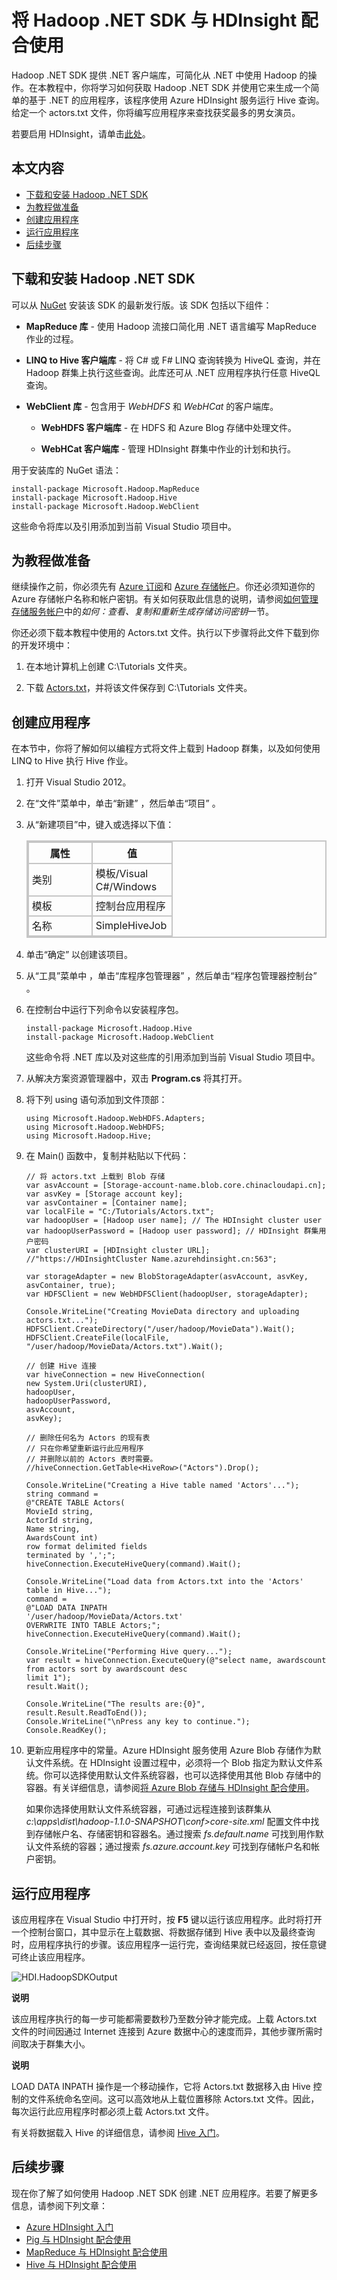 ﻿<properties linkid="manage-services-hdinsight-howto-sdk" urlDisplayName="HDInsight SDK" pageTitle="将 Hadoop .NET SDK 与 HDInsight 配合使用 | Azure" metaKeywords="" description="Learn how to get the HDInsight NuGet packages and use them from your .NET application." metaCanonical="" services="hdinsight" documentationCenter="" title="Use the Hadoop .NET SDK with HDInsight" authors="bradsev" solutions="" manager="paulettm" editor="cgronlun" />
<tags ms.service="hdinsight"
    ms.date="10/20/2014"
    wacn.date="04/11/2015"
    />

# 将 Hadoop .NET SDK 与 HDInsight 配合使用

Hadoop .NET SDK 提供 .NET 客户端库，可简化从 .NET 中使用 Hadoop 的操作。在本教程中，你将学习如何获取 Hadoop .NET SDK 并使用它来生成一个简单的基于 .NET 的应用程序，该程序使用 Azure HDInsight 服务运行 Hive 查询。给定一个 actors.txt 文件，你将编写应用程序来查找获奖最多的男女演员。

若要启用 HDInsight，请单击[此处][]。

## 本文内容

-   [下载和安装 Hadoop .NET SDK][]
-   [为教程做准备][]
-   [创建应用程序][]
-   [运行应用程序][]
-   [后续步骤][]

## 下载和安装 Hadoop .NET SDK

可以从 [NuGet][] 安装该 SDK 的最新发行版。该 SDK 包括以下组件：

-   **MapReduce 库** - 使用 Hadoop 流接口简化用 .NET 语言编写 MapReduce 作业的过程。

-   **LINQ to Hive 客户端库** - 将 C# 或 F\# LINQ 查询转换为 HiveQL 查询，并在 Hadoop 群集上执行这些查询。此库还可从 .NET 应用程序执行任意 HiveQL 查询。

-   **WebClient 库** - 包含用于 *WebHDFS* 和 *WebHCat* 的客户端库。

    -   **WebHDFS 客户端库** - 在 HDFS 和 Azure Blog 存储中处理文件。

    -   **WebHCat 客户端库** - 管理 HDInsight 群集中作业的计划和执行。

用于安装库的 NuGet 语法：

    install-package Microsoft.Hadoop.MapReduce
    install-package Microsoft.Hadoop.Hive 
    install-package Microsoft.Hadoop.WebClient 
            

这些命令将库以及引用添加到当前 Visual Studio 项目中。

## 为教程做准备

继续操作之前，你必须先有 [Azure 订阅][]和 [Azure 存储帐户][]。你还必须知道你的 Azure 存储帐户名称和帐户密钥。有关如何获取此信息的说明，请参阅[如何管理存储服务帐户][]中的*如何：查看、复制和重新生成存储访问密钥*一节。

你还必须下载本教程中使用的 Actors.txt 文件。执行以下步骤将此文件下载到你的开发环境中：

1.  在本地计算机上创建 C:&#92;Tutorials 文件夹。

2.  下载 [Actors.txt][]，并将该文件保存到 C:&#92;Tutorials 文件夹。

## 创建应用程序

在本节中，你将了解如何以编程方式将文件上载到 Hadoop 群集，以及如何使用 LINQ to Hive 执行 Hive 作业。

1.  打开 Visual Studio 2012。

2.  在“文件”菜单中，单击“新建” ，然后单击“项目” 。

3.  从“新建项目”中，键入或选择以下值：

	<table style="border-color: #c6c6c6; border-width: 2px; border-style: solid; border-collapse: collapse;">
	<tr>
	<th style="border-color: #c6c6c6; border-width: 2px; border-style: solid; border-collapse: collapse; width:90px; padding-left:5px; padding-right:5px;">属性</th>
	<th style="border-color: #c6c6c6; border-width: 2px; border-style: solid; border-collapse: collapse; width:90px; padding-left:5px; padding-right:5px;">值</th></tr>
	<tr>
	<td style="border-color: #c6c6c6; border-width: 2px; border-style: solid; border-collapse: collapse; padding-left:5px;">类别</td>
	<td style="border-color: #c6c6c6; border-width: 2px; border-style: solid; border-collapse: collapse; padding-left:5px; padding-right:5px;">模板/Visual C#/Windows</td></tr>
	<tr>
	<td style="border-color: #c6c6c6; border-width: 2px; border-style: solid; border-collapse: collapse; padding-left:5px;">模板</td>
	<td style="border-color: #c6c6c6; border-width: 2px; border-style: solid; border-collapse: collapse; padding-left:5px;">控制台应用程序</td></tr>
	<tr>
	<td style="border-color: #c6c6c6; border-width: 2px; border-style: solid; border-collapse: collapse; padding-left:5px;">名称</td>
	<td style="border-color: #c6c6c6; border-width: 2px; border-style: solid; border-collapse: collapse; padding-left:5px;">SimpleHiveJob</td></tr>
	</table>

4.  单击“确定” 以创建该项目。

5.  从“工具”菜单中 ，单击“库程序包管理器” ，然后单击“程序包管理器控制台” 。

6.  在控制台中运行下列命令以安装程序包。

        install-package Microsoft.Hadoop.Hive 
        install-package Microsoft.Hadoop.WebClient 

    这些命令将 .NET 库以及对这些库的引用添加到当前 Visual Studio 项目中。

7.  从解决方案资源管理器中，双击 **Program.cs** 将其打开。

8.  将下列 using 语句添加到文件顶部：

        using Microsoft.Hadoop.WebHDFS.Adapters;
        using Microsoft.Hadoop.WebHDFS;
        using Microsoft.Hadoop.Hive;

9.  在 Main() 函数中，复制并粘贴以下代码：

        // 将 actors.txt 上载到 Blob 存储
        var asvAccount = [Storage-account-name.blob.core.chinacloudapi.cn];
        var asvKey = [Storage account key];
        var asvContainer = [Container name];
        var localFile = "C:/Tutorials/Actors.txt";
        var hadoopUser = [Hadoop user name]; // The HDInsight cluster user
        var hadoopUserPassword = [Hadoop user password]; // HDInsight 群集用户密码
        var clusterURI = [HDInsight cluster URL]; //"https://HDInsightCluster Name.azurehdinsight.cn:563";

        var storageAdapter = new BlobStorageAdapter(asvAccount, asvKey, asvContainer, true);
        var HDFSClient = new WebHDFSClient(hadoopUser, storageAdapter);

        Console.WriteLine("Creating MovieData directory and uploading actors.txt...");
        HDFSClient.CreateDirectory("/user/hadoop/MovieData").Wait();
        HDFSClient.CreateFile(localFile, "/user/hadoop/MovieData/Actors.txt").Wait();

        // 创建 Hive 连接
        var hiveConnection = new HiveConnection(
        new System.Uri(clusterURI),
        hadoopUser, 
        hadoopUserPassword,
        asvAccount, 
        asvKey);

        // 删除任何名为 Actors 的现有表
        // 只在你希望重新运行此应用程序
        // 并删除以前的 Actors 表时需要。
        //hiveConnection.GetTable<HiveRow>("Actors").Drop();

        Console.WriteLine("Creating a Hive table named 'Actors'...");
        string command =
        @"CREATE TABLE Actors(
        MovieId string, 
        ActorId string,
        Name string, 
        AwardsCount int) 
        row format delimited fields 
        terminated by ',';";
        hiveConnection.ExecuteHiveQuery(command).Wait();

        Console.WriteLine("Load data from Actors.txt into the 'Actors' table in Hive...");
        command =
        @"LOAD DATA INPATH 
        '/user/hadoop/MovieData/Actors.txt'
        OVERWRITE INTO TABLE Actors;";
        hiveConnection.ExecuteHiveQuery(command).Wait();

        Console.WriteLine("Performing Hive query...");
        var result = hiveConnection.ExecuteQuery(@"select name, awardscount
        from actors sort by awardscount desc
        limit 1");
        result.Wait();

        Console.WriteLine("The results are:{0}", result.Result.ReadToEnd());
        Console.WriteLine("\nPress any key to continue.");
        Console.ReadKey();

10. 更新应用程序中的常量。Azure HDInsight 服务使用 Azure Blob 存储作为默认文件系统。在 HDInsight 设置过程中，必须将一个 Blob 指定为默认文件系统。你可以选择使用默认文件系统容器，也可以选择使用其他 Blob 存储中的容器。有关详细信息，请参阅[将 Azure Blob 存储与 HDInsight 配合使用][]。

    如果你选择使用默认文件系统容器，可通过远程连接到该群集从 *c:&#92;apps&#92;dist&#92;hadoop-1.1.0-SNAPSHOT&#92;conf&gt;core-site.xml* 配置文件中找到存储帐户名、存储密钥和容器名。通过搜索 *fs.default.name* 可找到用作默认文件系统的容器；通过搜索 *fs.azure.account.key* 可找到存储帐户名和帐户密钥。

## 运行应用程序

该应用程序在 Visual Studio 中打开时，按 **F5** 键以运行该应用程序。此时将打开一个控制台窗口，其中显示在上载数据、将数据存储到 Hive 表中以及最终查询时，应用程序执行的步骤。该应用程序一运行完，查询结果就已经返回，按任意键可终止该应用程序。

![HDI.HadoopSDKOutput][]

**说明**

该应用程序执行的每一步可能都需要数秒乃至数分钟才能完成。上载 Actors.txt 文件的时间因通过 Internet 连接到 Azure 数据中心的速度而异，其他步骤所需时间取决于群集大小。

**说明**

LOAD DATA INPATH 操作是一个移动操作，它将 Actors.txt 数据移入由 Hive 控制的文件系统命名空间。这可以高效地从上载位置移除 Actors.txt 文件。因此，每次运行此应用程序时都必须上载 Actors.txt 文件。

有关将数据载入 Hive 的详细信息，请参阅 [Hive 入门][]。

## 后续步骤

现在你了解了如何使用 Hadoop .NET SDK 创建 .NET 应用程序。若要了解更多信息，请参阅下列文章：

-   [Azure HDInsight 入门][]
-   [Pig 与 HDInsight 配合使用][]
-   [MapReduce 与 HDInsight 配合使用][]
-   [Hive 与 HDInsight 配合使用][]

  [此处]: https://account.windowsazure.cn/PreviewFeatures
  [下载和安装 Hadoop .NET SDK]: #install
  [为教程做准备]: #prepare
  [创建应用程序]: #create
  [运行应用程序]: #run
  [后续步骤]: #nextsteps
  [NuGet]: http://nuget.codeplex.com/wikipage?title=Getting%20Started
  [Azure 订阅]: /pricing/1rmb-trial/
  [Azure 存储帐户]: /zh-cn/documentation/articles/storage-create-storage-account/
  [如何管理存储服务帐户]: /zh-cn/documentation/articles/storage-manage-storage-account/
  [Actors.txt]: http://www.microsoft.com/zh-CN/download/details.aspx?id=37003
  [将 Azure Blob 存储与 HDInsight 配合使用]: /zh-cn/documentation/articles/hdinsight-use-blob-storage/
  [HDI.HadoopSDKOutput]: ./media/hdinsight-use-hadoop-dotnet-sdk/HDI.HadoopSDKOutput.PNG "控制台应用程序"
  [Hive 入门]: https://cwiki.apache.org/confluence/display/Hive/GettingStarted#GettingStarted-DMLOperations
  [Azure HDInsight 入门]: /zh-cn/documentation/articles/hdinsight-get-started/
  [Pig 与 HDInsight 配合使用]: /zh-cn/documentation/articles/hdinsight-use-pig/
  [MapReduce 与 HDInsight 配合使用]: /zh-cn/documentation/articles/hdinsight-use-mapreduce/
  [Hive 与 HDInsight 配合使用]: /zh-cn/documentation/articles/hdinsight-use-hive/
